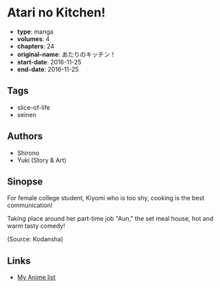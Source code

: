 # Atari no Kitchen!

-   **type**: manga
-   **volumes**: 4
-   **chapters**: 24
-   **original-name**: あたりのキッチン！
-   **start-date**: 2016-11-25
-   **end-date**: 2016-11-25

## Tags

-   slice-of-life
-   seinen

## Authors

-   Shirono
-   Yuki (Story & Art)

## Sinopse

For female college student, Kiyomi who is too shy, cooking is the best communication!

Taking place around her part-time job "Aun," the set meal house, hot and warm tasty comedy!

(Source: Kodansha)

## Links

-   [My Anime list](https://myanimelist.net/manga/105959/Atari_no_Kitchen)

